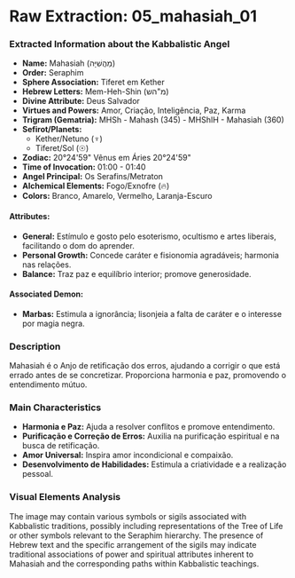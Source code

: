 # Raw Extraction: 05_mahasiah_01

### Extracted Information about the Kabbalistic Angel

- **Name:** Mahasiah (מַהֲשִׁיָּה)
- **Order:** Seraphim
- **Sphere Association:** Tiferet em Kether
- **Hebrew Letters:** Mem-Heh-Shin (מ"הש)
- **Divine Attribute:** Deus Salvador
- **Virtues and Powers:** Amor, Criação, Inteligência, Paz, Karma
- **Trigram (Gematria):** MHSh - Mahash (345) - MHShIH - Mahasiah (360)
- **Sefirot/Planets:**
  - Kether/Netuno (♆)
  - Tiferet/Sol (☉)
- **Zodiac:** 20°24'59" Vênus em Áries 20°24'59"
- **Time of Invocation:** 01:00 - 01:40
- **Angel Principal:** Os Serafins/Metraton
- **Alchemical Elements:** Fogo/Exnofre (🔥)
- **Colors:** Branco, Amarelo, Vermelho, Laranja-Escuro

#### Attributes:
- **General:** Estímulo e gosto pelo esoterismo, ocultismo e artes liberais, facilitando o dom do aprender.
- **Personal Growth:** Concede caráter e fisionomia agradáveis; harmonia nas relações.
- **Balance:** Traz paz e equilíbrio interior; promove generosidade.

#### Associated Demon:
- **Marbas:** Estimula a ignorância; lisonjeia a falta de caráter e o interesse por magia negra.

### Description
Mahasiah é o Anjo de retificação dos erros, ajudando a corrigir o que está errado antes de se concretizar. Proporciona harmonia e paz, promovendo o entendimento mútuo. 

### Main Characteristics
- **Harmonia e Paz:** Ajuda a resolver conflitos e promove entendimento.
- **Purificação e Correção de Erros:** Auxilia na purificação espiritual e na busca de retificação.
- **Amor Universal:** Inspira amor incondicional e compaixão.
- **Desenvolvimento de Habilidades:** Estimula a criatividade e a realização pessoal.

### Visual Elements Analysis
The image may contain various symbols or sigils associated with Kabbalistic traditions, possibly including representations of the Tree of Life or other symbols relevant to the Seraphim hierarchy. The presence of Hebrew text and the specific arrangement of the sigils may indicate traditional associations of power and spiritual attributes inherent to Mahasiah and the corresponding paths within Kabbalistic teachings.